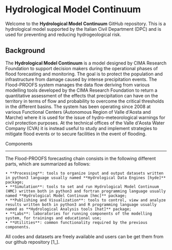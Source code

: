 # Hydrological Model Continuum

Welcome to the **Hydrological Model Continuum** GitHub repository. 
This is a hydrological model supported by the Italian Civil Department (DPC) and is used 
for preventing and reducing hydrogeological risk.

## Background

The **Hydrological Model Continuum** is a model designed by CIMA Research Foundation to support decision makers 
during the operational phases of flood forecasting and monitoring. 
The goal is to protect the population and infrastructure from damage caused by intense precipitation events.
The Flood-PROOFS system manages the data flow deriving from various modelling tools developed by the CIMA Research Foundation to return a quantitative assessment of the effects that precipitation can have on the territory in terms of flow and probability to overcome the critical thresholds in the different basins. 
The system has been operating since 2008 at various Functional Centers (Autonomous Region of Valle d'Aosta and Marche) where it is used for the issue of hydro-meteorological warnings for civil protection purposes. At the technical offices of the Valle d'Aosta Water Company (CVA) it is instead useful to study and implement strategies to mitigate flood events or to secure facilities in the event of flooding.

Components
**********

The Flood-PROOFS forecasting chain consists in the following different parts, which are summarized as follows:

    • **Processing**: tools to organize input and output datasets written in python3 language usually named **Hydrological Data Engines [hyde]** package;
    • **Simulation**: tools to set and run Hydrological Model Continuum (HMC) written both in python3 and fortran programming language usually named **Hydrological Model Continuum [hmc]** package;
    • **Publishing and Visualization**: tools to control, view and analyze results written both in python3 and R programming language usually named as **Hydrological Analysis tools [hat]** package;
    • **Labs**: laboratories for running components of the modelling system, for trainings and educational use;
    • **Utilities**: common functionality required by the previous components.

All codes and datasets are freely available and users can be get them from our github repository [1_].